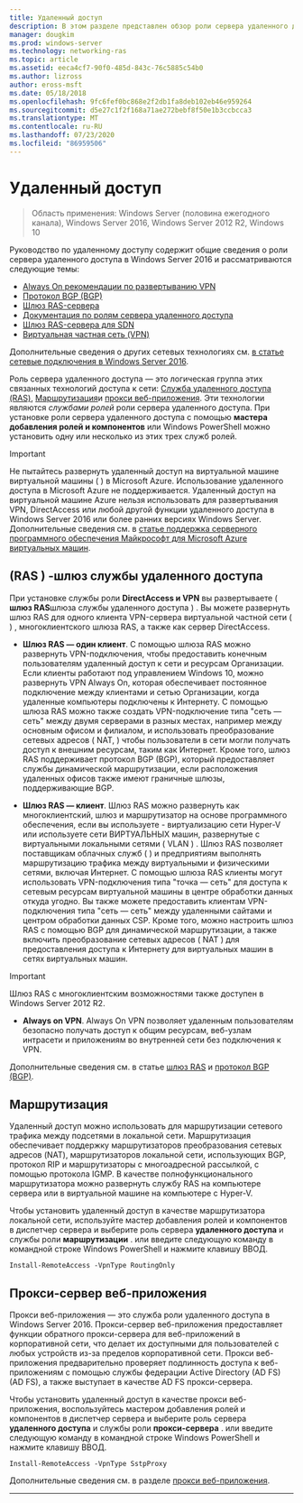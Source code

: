 ```yaml
---
title: Удаленный доступ
description: В этом разделе представлен обзор роли сервера удаленного доступа в Windows Server 2016.
manager: dougkim
ms.prod: windows-server
ms.technology: networking-ras
ms.topic: article
ms.assetid: eeca4cf7-90f0-485d-843c-76c5885c54b0
ms.author: lizross
author: eross-msft
ms.date: 05/18/2018
ms.openlocfilehash: 9fc6fef0bc868e2f2db1fa8deb102eb46e959264
ms.sourcegitcommit: d5e27c1f2f168a71ae272bebf8f50e1b3ccbcca3
ms.translationtype: MT
ms.contentlocale: ru-RU
ms.lasthandoff: 07/23/2020
ms.locfileid: "86959506"
---
```

# <a name="remote-access"></a>Удаленный доступ

>Область применения: Windows Server (половина ежегодного канала), Windows Server 2016, Windows Server 2012 R2, Windows 10

Руководство по удаленному доступу содержит общие сведения о роли сервера удаленного доступа в Windows Server 2016 и рассматриваются следующие темы:

- [Always On рекомендации по развертыванию VPN](vpn/always-on-vpn/deploy/always-on-vpn-deploy.md)
- [Протокол BGP &#40;BGP&#41;](bgp/Border-Gateway-Protocol-BGP.md)
- [Шлюз RAS-сервера](ras-gateway/RAS-Gateway.md) 
- [Документация по ролям сервера удаленного доступа](ras/Remote-Access-Server-Role-Documentation.md)
- [Шлюз RAS-сервера для SDN](../../networking/sdn/technologies/network-function-virtualization/RAS-Gateway-for-SDN.md)
- [Виртуальная частная сеть (VPN)](vpn/vpn-top.md)
 
Дополнительные сведения о других сетевых технологиях см. [в статье сетевые подключения в Windows Server 2016](../../networking/index.yml).

Роль сервера удаленного доступа — это логическая группа этих связанных технологий доступа к сети: [Служба удаленного доступа (RAS)](#bkmk_da), [Маршрутизация](#bkmk_rras)и [прокси веб-приложения](#bkmk_proxy). Эти технологии являются *службами ролей* роли сервера удаленного доступа. При установке роли сервера удаленного доступа с помощью **мастера добавления ролей и компонентов** или Windows PowerShell можно установить одну или несколько из этих трех служб ролей.

>[!IMPORTANT]
>Не пытайтесь развернуть удаленный доступ на виртуальной машине виртуальной машины \( \) в Microsoft Azure. Использование удаленного доступа в Microsoft Azure не поддерживается. Удаленный доступ на виртуальной машине Azure нельзя использовать для развертывания VPN, DirectAccess или любой другой функции удаленного доступа в Windows Server 2016 или более ранних версиях Windows Server. Дополнительные сведения см. в [статье поддержка серверного программного обеспечения Майкрософт для Microsoft Azure виртуальных машин](https://support.microsoft.com/help/2721672/microsoft-server-software-support-for-microsoft-azure-virtual-machines).

## <a name="remote-access-service-ras---ras-gateway"></a><a name="bkmk_da"></a>\(RAS \) -шлюз службы удаленного доступа

При установке службы роли **DirectAccess и VPN** вы развертываете \( **шлюз RAS**шлюза службы удаленного доступа \) . Вы можете развернуть шлюз RAS для одного клиента VPN-сервера виртуальной частной сети \( \) , многоклиентского шлюза RAS, а также как сервер DirectAccess.

- **Шлюз RAS — один клиент**. С помощью шлюза RAS можно развернуть VPN-подключения, чтобы предоставить конечным пользователям удаленный доступ к сети и ресурсам Организации. Если клиенты работают под управлением Windows 10, можно развернуть VPN Always On, которая обеспечивает постоянное подключение между клиентами и сетью Организации, когда удаленные компьютеры подключены к Интернету. С помощью шлюза RAS можно также создать VPN-подключение типа "сеть — сеть" между двумя серверами в разных местах, например между основным офисом и филиалом, и использовать преобразование сетевых адресов \( NAT, \) чтобы пользователи в сети могли получать доступ к внешним ресурсам, таким как Интернет. Кроме того, шлюз RAS поддерживает протокол BGP (BGP), который предоставляет службы динамической маршрутизации, если расположения удаленных офисов также имеют граничные шлюзы, поддерживающие BGP.

- **Шлюз RAS — клиент**. Шлюз RAS можно развернуть как многоклиентский, шлюз и маршрутизатор на основе программного обеспечения, если вы используете \- виртуализацию сети Hyper-V или используете сети ВИРТУАЛЬНЫХ машин, развернутые с виртуальными локальными сетями \( VLAN \) . Шлюз RAS позволяет поставщикам облачных служб \( \) и предприятиям выполнять маршрутизацию трафика между виртуальными и физическими сетями, включая Интернет. С помощью шлюза RAS клиенты могут использовать VPN-подключения типа "точка — сеть" для доступа к сетевым ресурсам виртуальной машины в центре обработки данных откуда угодно. Вы также можете предоставить клиентам VPN-подключения типа "сеть — сеть" между удаленными сайтами и центром обработки данных CSP. Кроме того, можно настроить шлюз RAS с помощью BGP для динамической маршрутизации, а также включить преобразование сетевых адресов \( NAT \) для предоставления доступа к Интернету для виртуальных машин в сетях виртуальных машин.

>[!IMPORTANT]
> Шлюз RAS с многоклиентским возможностями также доступен в Windows Server 2012 R2.

- **Always on VPN**. Always On VPN позволяет удаленным пользователям безопасно получать доступ к общим ресурсам, веб-узлам интрасети и приложениям во внутренней сети без подключения к VPN. 

Дополнительные сведения см. в статье [шлюз RAS](ras-gateway/RAS-Gateway.md) и [протокол BGP (BGP)](bgp/Border-Gateway-Protocol-BGP.md).

## <a name="routing"></a><a name="bkmk_rras"></a>Маршрутизация

Удаленный доступ можно использовать для маршрутизации сетевого трафика между подсетями в локальной сети. Маршрутизация обеспечивает поддержку маршрутизаторов преобразования сетевых адресов (NAT), маршрутизаторов локальной сети, использующих BGP, протокол RIP и маршрутизаторы с многоадресной рассылкой, с помощью протокола IGMP. В качестве полнофункционального маршрутизатора можно развернуть службу RAS на компьютере сервера или в виртуальной машине на компьютере с Hyper-V.

Чтобы установить удаленный доступ в качестве маршрутизатора локальной сети, используйте мастер добавления ролей и компонентов в диспетчер сервера и выберите роль сервера **удаленного доступа** и службы роли **маршрутизации** . или введите следующую команду в командной строке Windows PowerShell и нажмите клавишу ВВОД.

```  
Install-RemoteAccess -VpnType RoutingOnly
```  

## <a name="web-application-proxy"></a><a name="bkmk_proxy"></a>Прокси-сервер веб-приложения

Прокси веб-приложения — это служба роли удаленного доступа в Windows Server 2016. Прокси-сервер веб-приложения предоставляет функции обратного прокси-сервера для веб-приложений в корпоративной сети, что делает их доступными для пользователей с любых устройств из-за пределов корпоративной сети. Прокси веб-приложения предварительно проверяет подлинность доступа к веб-приложениям с помощью службы федерации Active Directory (AD FS) (AD FS), а также выступает в качестве AD FS прокси-сервера.

Чтобы установить удаленный доступ в качестве прокси веб-приложения, воспользуйтесь мастером добавления ролей и компонентов в диспетчер сервера и выберите роль сервера **удаленного доступа** и службы роли **прокси-сервера** . или введите следующую команду в командной строке Windows PowerShell и нажмите клавишу ВВОД.  

```  
Install-RemoteAccess -VpnType SstpProxy  
```  

Дополнительные сведения см. в разделе [прокси веб-приложения](./web-application-proxy/web-application-proxy-windows-server.md).


---
